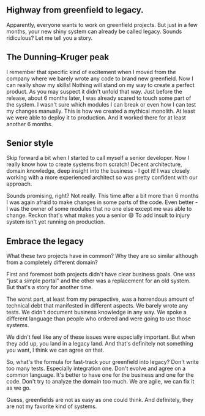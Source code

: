 ## Highway from greenfield to legacy.

Apparently, everyone wants to work on greenfield projects. But just in a few months, your new shiny system can already be called legacy. Sounds ridiculous? Let me tell you a story. 

## The Dunning–Kruger peak
I remember that specific kind of excitement when I moved from the company where we barely wrote any code to brand new greenfield. Now I can really show my skills! Nothing will stand on my way to create a perfect product. 
As you may suspect it didn't unfold that way. Just before the release, about 6 months later, I was already scared to touch some part of the system. I wasn't sure which modules I can break or even how I can test my changes manually. This is how we created a mythical monolith. At least we were able to deploy it to production. And it worked there for at least another 6 months.


## Senior style 
Skip forward a bit when I started to call myself a senior developer. 
Now I really know how to create systems from scratch! Decent architecture, domain knowledge, deep insight into the business - I got it! I was closely working with a more experienced architect so was pretty confident with our approach.

Sounds promising, right? Not really. This time after a bit more than 6 months I was again afraid to make changes in some parts of the code. Even better - I was the owner of some modules that no one else except me was able to change. Reckon that's what makes you a senior 😅 
To add insult to injury system isn't yet running on production. 

## Embrace the legacy

What these two projects have in common? Why they are so similar although from a completely different domain? 

First and foremost both projects didn't have clear business goals. One was "just a simple portal" and the other was a replacement for an old system. But that's a story for another time. 

The worst part, at least from my perspective, was a horrendous amount of technical debt that manifested in different aspects. We barely wrote any tests. We didn't document business knowledge in any way. We spoke a different language than people who ordered and were going to use those systems.

We didn't feel like any of these issues were especially important. But when they add up, you land in a legacy land. And that's definitely not something you want, I think we can agree on that.

So, what's the formula for fast-track your greenfield into legacy?
Don't write too many tests. Especially integration one.
Don't evolve and agree on a common language. It's better to have one for the business and one for the code.
Don't try to analyze the domain too much. We are agile, we can fix it as we go.

Guess, greenfields are not as easy as one could think.
And definitely, they are not my favorite kind of systems.